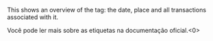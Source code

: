 This shows an overview of the tag: the date, place and all transactions associated with it.

Você pode ler mais sobre as etiquetas na documentação oficial.<0></p>